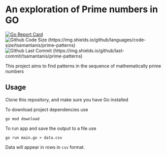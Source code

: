 # An exploration of Prime numbers in GO

[![Go Report Card](https://goreportcard.com/badge/github.com/tsamantanis/prime-patterns)](https://goreportcard.com/report/github.com/tsamantanis/prime-patterns)
![Github Code Size (https://img.shields.io/github/languages/code-size/tsamantanis/prime-patterns)](https://img.shields.io/github/languages/code-size/tsamantanis/prime-patterns)
![Github Last Commit (https://img.shields.io/github/last-commit/tsamantanis/prime-patterns)](https://img.shields.io/github/last-commit/tsamantanis/prime-patterns)

This project aims to find patterns in the sequence of mathematically prime numbers

## Usage

Clone this repository, and make sure you have Go installed

To download project dependencies use
```
go mod download
```

To run app and save the output to a file use
```
go run main.go > data.csv
```

Data will appear in rows in `csv` format.
